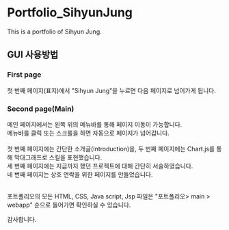 # Portfolio_SihyunJung
This is a portfolio of Sihyun Jung.

## GUI 사용방법
### First page
첫 번째 페이지(표지)에서 "Sihyun Jung"을 누르면 다음 페이지로 넘어가게 됩니다.

### Second page(Main)
메인 페이지에서는 왼쪽 위의 메뉴바를 통해 페이지 이동이 가능합니다.<br>
메뉴바를 클릭 또는 스크롤을 하면 자동으로 페이지가 넘어갑니다. <br><br>
첫 번째 페이지에는 간단한 소개글(Introduction)을, 두 번째 페이지에는 Chart.js를 통해 막대그래프로 스킬을 표현했습니다. <br>
세 번째 페이지에는 지금까지 했던 프로젝트에 대해 간단히 서술하였습니다.<br>
네 번째 페이지는 상호 연락을 위한 페이지를 만들었습니다. <br><br>

포트폴리오의 모든 HTML, CSS, Java script, Jsp 파일은 "포트폴리오> main > webapp" 순으로 들어가면 확인하실 수 있습니다. 

감사합니다. 
